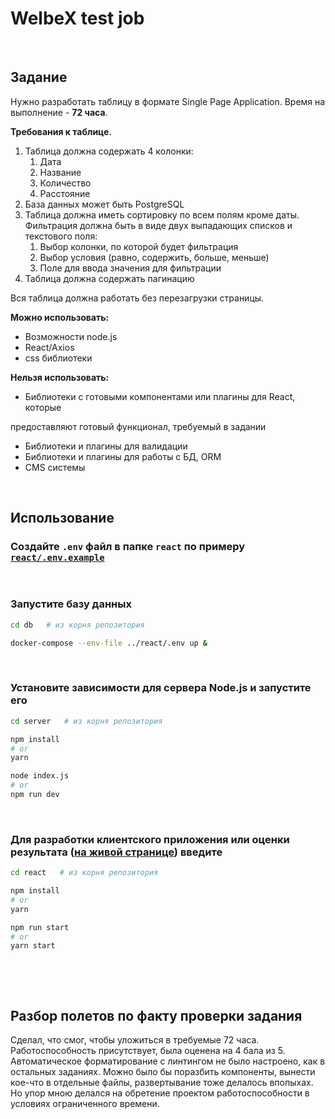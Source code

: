 # WelbeX test job

&nbsp;
## Задание

Нужно разработать таблицу в формате Single Page Application. Время на выполнение - __72 часа__.

**Требования к таблице.**

1. Таблица должна содержать 4 колонки:
    1. Дата
    2. Название
    3. Количество
    4. Расстояние
2. База данных может быть PostgreSQL
3. Таблица должна иметь сортировку по всем полям кроме даты. Фильтрация должна быть в виде двух выпадающих списков и текстового поля:
    1. Выбор колонки, по которой будет фильтрация
    2. Выбор условия (равно, содержить, больше, меньше)
    3. Поле для ввода значения для фильтрации
4. Таблица должна содержать пагинацию

Вся таблица должна работать без перезагрузки страницы.

**Можно использовать:**

- Возможности node.js
- React/Axios
- css библиотеки

**Нельзя использовать:**

- Библиотеки с готовыми компонентами или плагины для React, которые

предоставляют готовый функционал, требуемый в задании

- Библиотеки и плагины для валидации
- Библиотеки и плагины для работы с БД, ORM
- CMS системы

&nbsp;

## Использование

### Cоздайте `.env` файл в папке `react` по примеру [`react/.env.example`](react/.env.example)
&nbsp;

### Запустите базу данных

```bash
cd db   # из корня репозитория

docker-compose --env-file ../react/.env up &
```

&nbsp;

### Установите зависимости для сервера Node.js и запустите его

```bash
cd server   # из корня репозитория

npm install
# or
yarn

node index.js
# or
npm run dev
```

&nbsp;

### Для разработки клиентского приложения или оценки результата ([на живой странице](http://localhost:3000/)) введите

```bash
cd react   # из корня репозитория

npm install
# or
yarn

npm run start
# or
yarn start
```

&nbsp;

&nbsp;

## Разбор полетов по факту проверки задания

Сделал, что смог, чтобы уложиться в требуемые 72 часа. Работоспособность присутствует, была оценена на 4 бала из 5. Автоматическое форматирование с линтингом не было настроено, как в остальных заданиях. Можно было бы поразбить компоненты, вынести кое-что в отдельные файлы, развертывание тоже делалось впопыхах. Но упор мною делался на обретение проектом работоспособности в условиях ограниченного времени.
